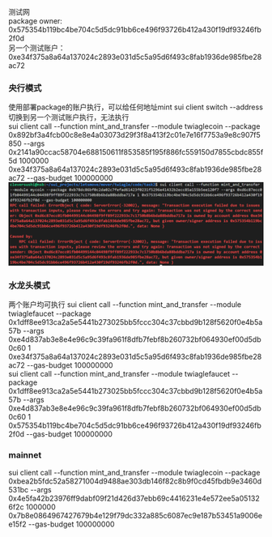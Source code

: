 测试网  
package owner:  
0x575354b119bc4be704c5d5dc91bb6ce496f93726b412a430f19df93246fb2f0d  
另一个测试账户：0xe34f375a8a64a137024c2893e031d5c5a95d6f493c8fab1936de985fbe28ac72  
### 央行模式  
使用部署package的账户执行，可以给任何地址mint
sui client switch --address 切换到另一个测试账户执行，无法执行  
sui client call --function mint_and_transfer --module twiaglecoin --package 0x892bf3a4fcb00c8e8e4a03073d29f3f8a413f2c01e7e16f7753a9e8c907f5850 --args 0x2141a90ccac58704e688150611f853585f195f886fc559150d7855cbdc855f5d 1000000 0xe34f375a8a64a137024c2893e031d5c5a95d6f493c8fab1936de985fbe28ac72 --gas-budget 100000000
![2_1.png](2_1.png)
### 水龙头模式
两个账户均可执行
sui client call --function mint_and_transfer --module twiaglefaucet --package  0x1dff8ee913ca2a5e5441b273025bb5fccc304c37cbbd9b128f5620f0e4b5a57b --args 0xe4d837ab3e8e4e96c9c39fa961f8dfb7febf8b260732bf064930ef00d5db0c60 1 0xe34f375a8a64a137024c2893e031d5c5a95d6f493c8fab1936de985fbe28ac72 --gas-budget 100000000  
sui client call --function mint_and_transfer --module twiaglefaucet --package  0x1dff8ee913ca2a5e5441b273025bb5fccc304c37cbbd9b128f5620f0e4b5a57b --args 0xe4d837ab3e8e4e96c9c39fa961f8dfb7febf8b260732bf064930ef00d5db0c60 1 0x575354b119bc4be704c5d5dc91bb6ce496f93726b412a430f19df93246fb2f0d --gas-budget 100000000
### mainnet
sui client call --function mint_and_transfer --module twiaglecoin --package 0xbea2b5fdc52a58271004d9488ae303db146f82c8b9f0cd45fbdb9e3460d531bc --args 0x4e5fa42b23976ff9dabf09f21d426d37ebb69c4416231e4e572ee5a051326f2c 1000000 0x7b8e0864967427679b4e129f79dc332a885c6087ec9e187b53451a9006ee15f2 --gas-budget 100000000
